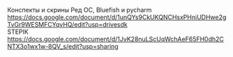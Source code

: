 Конспекты и скрины Ред ОС, Bluefish и pycharm <br>
https://docs.google.com/document/d/1unQYs9CkUKQNCHsxPHniUDHwe2gTvGr9WESMFCYqvHQ/edit?usp=drivesdk <br>
STEPIK <br>
https://docs.google.com/document/d/1JvK28nuLScUqWchAeF65FH0dh2CNTX3o1wx1w-8QV_s/edit?usp=sharing <br>
